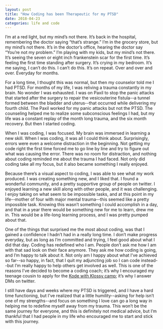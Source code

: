 ```yaml
---
layout: post
title: "How Coding has been Therapeutic for my PTSD"
date: 2018-04-23
categories: life and code
---
```


I’m at a red light, but my mind’s not there. It’s back in the hospital, remembering the doctor saying “that’s strange.” I’m in the grocery store, but my mind’s not there. It’s in the doctor’s office, hearing the doctor say “You’re not my problem.” I’m playing with my kids, but my mind’s not there. It’s seeing the seven or eight inch frankenstein scar for the first time. It’s feeling the first time standing after surgery. It’s crying in my bedroom. It’s me saying, I can’t do this. I can’t do this. It’s on repeat. Over and over and over. Everyday for months.

For a long time, I thought this was normal, but then my counselor told me I had PTSD. For months of my life, I was reliving a trauma constantly in my brain. No wonder I was exhausted. I was on Paxil to stop the panic attacks that started after the surgery to repair the vesicouterine fistula--a tunnel formed between the bladder and uterus--that occurred while delivering my fourth child. The Paxil worked for my panic attacks but not the PTSD. The counseling helped me to realize some subconscious feelings I had, but my life was a constant replay of the month long trauma, and the six month recovery. But then I started coding.

When I was coding, I was focused. My brain was immersed in learning a new skill. When I was coding, it was all I could think about. Surprisingly, errors were even a welcome distraction in the beginning. Not getting my code right the first time forced me to go line by line and try to figure out what was causing the error. There was no room for distraction, and nothing about coding reminded me about the trauma I had faced. Not only did coding take all my focus, but it also became something I really enjoyed.

Because there’s a visual aspect to coding, I was able to see what my work produced. I was creating something new, and I liked that. I found a wonderful community, and a pretty supportive group of people on twitter. I enjoyed learning a new skill along with other people, and it was challenging. I enjoy taking on what seem to be impossible tasks, and at this point in my life--mother of four with major mental trauma--this seemed like a pretty impossible task. Knowing this wasn’t something I could accomplish in a day, and that in a year there would be something new for me to learn, drew me in. This would be a life-long learning process, and I was pretty pumped about that.

One of the things that surprised me the most about coding, was that I gained a confidence I hadn’t had in a really long time. I don’t make progress everyday, but as long as I’m committed and trying, I feel good about what I did that day. Coding has redefined who I am. People don’t ask me how I am with that sad look on their face anymore. They ask me how coding is going, and I’m happy to talk about it. Not only am I happy about what I’ve achieved so far--so happy, in fact, that I quit my adjuncting job so I can code instead--but I’m really happy to help others get involved as well. This is one of the reasons I’ve decided to become a coding coach; it’s why I encouraged my teenage cousin to apply for the [Kode with Klossy camp](kodewithklossy.com); it’s why I answer DMs on twitter.

I still have days and weeks where my PTSD is triggered, and I have a hard time functioning, but I’ve realized that a little humility--asking for help isn’t one of my strengths--and focus on something I love can go a long way in helping me to redefine myself away from my trauma. This won’t be the same journey for everyone, and this is definitely not medical advice, but I’m thankful that I had people in my life who encouraged me to start and stick with this journey.
